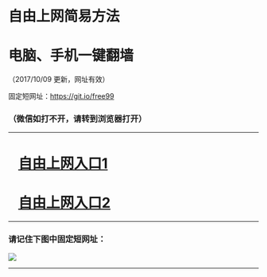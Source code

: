 ﻿# 自由上网简易方法

# 电脑、手机一键翻墙

（2017/10/09 更新，网址有效）

固定短网址：https://git.io/free99

### （微信如打不开，请转到浏览器打开）


***





# &nbsp;&nbsp; <a href="http://ft2271418111.fwq-tz-1001.info/fwqtz01.html?t=100900120249 " target="_blank">自由上网入口1</a>
# &nbsp;&nbsp; <a href="http://ft121715476.fwq-tz-1002.info/fwqtz02.html?t=100900128584 " target="_blank">自由上网入口2</a>
***

### 请记住下图中固定短网址：

<img src="https://s3-us-west-2.amazonaws.com/fwq-1001/yjfq-20170905okok.png" /> 


***

